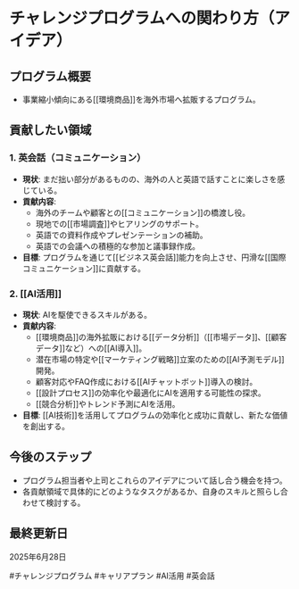 # チャレンジプログラムへの関わり方（アイデア）

## プログラム概要
- 事業縮小傾向にある[[環境商品]]を海外市場へ拡販するプログラム。

## 貢献したい領域

### 1. 英会話（コミュニケーション）
- **現状**: まだ拙い部分があるものの、海外の人と英語で話すことに楽しさを感じている。
- **貢献内容**:
    - 海外のチームや顧客との[[コミュニケーション]]の橋渡し役。
    - 現地での[[市場調査]]やヒアリングのサポート。
    - 英語での資料作成やプレゼンテーションの補助。
    - 英語での会議への積極的な参加と議事録作成。
- **目標**: プログラムを通じて[[ビジネス英会話]]能力を向上させ、円滑な[[国際コミュニケーション]]に貢献する。

### 2. [[AI活用]]
- **現状**: AIを駆使できるスキルがある。
- **貢献内容**:
    - [[環境商品]]の海外拡販における[[データ分析]]（[[市場データ]]、[[顧客データ]]など）への[[AI導入]]。
    - 潜在市場の特定や[[マーケティング戦略]]立案のための[[AI予測モデル]]開発。
    - 顧客対応やFAQ作成における[[AIチャットボット]]導入の検討。
    - [[設計プロセス]]の効率化や最適化にAIを適用する可能性の探求。
    - [[競合分析]]やトレンド予測にAIを活用。
- **目標**: [[AI技術]]を活用してプログラムの効率化と成功に貢献し、新たな価値を創出する。

## 今後のステップ
- プログラム担当者や上司とこれらのアイデアについて話し合う機会を持つ。
- 各貢献領域で具体的にどのようなタスクがあるか、自身のスキルと照らし合わせて検討する。

## 最終更新日
2025年6月28日

#チャレンジプログラム #キャリアプラン #AI活用 #英会話
